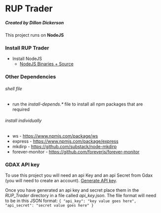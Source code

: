 # RUP Trader
##### Created by Dillon Dickerson

This project runs on __NodeJS__

### Install RUP Trader
* Install NodeJS
    * [NodeJS Binaries + Source](https://nodejs.org/en/download/)
### Other Dependencies
###### shell file
* run the _install-depends.*_ file to install all npm packages that are required
###### install individually
* ws - https://www.npmjs.com/package/ws
* express - https://www.npmjs.com/package/express
* mkdirp - https://github.com/substack/node-mkdirp
* forever-monitor - https://github.com/foreverjs/forever-monitor

### GDAX API key
To use this project you will need an api Key and an api Secret from Gdax (you will need to create an account).
[Generate API key](https://www.gdax.com/settings/api).

Once you have generated an api key and secret place them in the _RUP_Trader_ directory in a file called _api_key.json_.
The file format will need to be in this JSON format:
`{
    "api_key": "key value goes here",
    "api_secret": "secret value goes here"
}`
